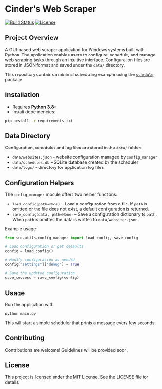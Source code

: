 # Cinder's Web Scraper

[![Build Status](https://img.shields.io/badge/build-passing-brightgreen)](#)
[![License](https://img.shields.io/badge/license-MIT-blue)](#license)

## Project Overview

A GUI-based web scraper application for Windows systems built with Python. The application enables users to configure, schedule, and manage web scraping tasks through an intuitive interface. Configuration files are stored in JSON format and saved under the `data/` directory.

This repository contains a minimal scheduling example using the [`schedule`](https://pypi.org/project/schedule/) package.

## Installation

- Requires **Python 3.8+**
- Install dependencies:

```bash
pip install -r requirements.txt
```

## Data Directory

Configuration, schedules and log files are stored in the `data/` folder:

- `data/websites.json` – website configuration managed by `config_manager`
- `data/schedules.db` – SQLite database created by the scheduler
- `data/logs/` – directory for application log files

## Configuration Helpers

The `config_manager` module offers two helper functions:

- `load_config(path=None)` – Load a configuration from a file. If ``path`` is omitted or the file does not exist, a default configuration is returned.
- `save_config(data, path=None)` – Save a configuration dictionary to ``path``. When ``path`` is omitted the data is written to `data/websites.json`.

Example usage:

```python
from src.utils.config_manager import load_config, save_config

# Load configuration or get defaults
config = load_config()

# Modify configuration as needed
config["settings"]["debug"] = True

# Save the updated configuration
save_success = save_config(config)
```

## Usage

Run the application with:

```bash
python main.py
```

This will start a simple scheduler that prints a message every few seconds.

## Contributing

Contributions are welcome! Guidelines will be provided soon.

## License

This project is licensed under the MIT License. See the [LICENSE](LICENSE) file for details.
